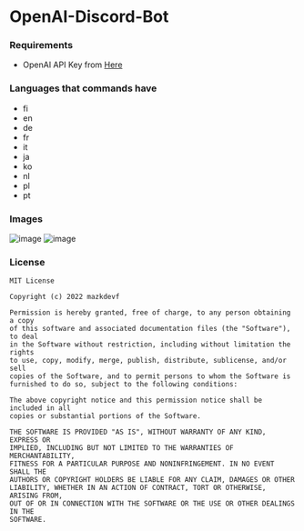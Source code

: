 # OpenAI-Discord-Bot

### **Requirements**
- OpenAI API Key from [Here](https://beta.openai.com/account/api-keys)

### **Languages that commands have**
- fi
- en
- de
- fr
- it
- ja
- ko
- nl
- pl
- pt

### **Images**
![image](https://user-images.githubusercontent.com/79049205/189546191-e09a5eff-b96c-4a4e-b6e8-026896d304c7.png)
![image](https://user-images.githubusercontent.com/79049205/189546192-f831d487-b7bf-4c05-a9a1-1bfe1b57d0ac.png)


### **License**

```license
MIT License

Copyright (c) 2022 mazkdevf

Permission is hereby granted, free of charge, to any person obtaining a copy
of this software and associated documentation files (the "Software"), to deal
in the Software without restriction, including without limitation the rights
to use, copy, modify, merge, publish, distribute, sublicense, and/or sell
copies of the Software, and to permit persons to whom the Software is
furnished to do so, subject to the following conditions:

The above copyright notice and this permission notice shall be included in all
copies or substantial portions of the Software.

THE SOFTWARE IS PROVIDED "AS IS", WITHOUT WARRANTY OF ANY KIND, EXPRESS OR
IMPLIED, INCLUDING BUT NOT LIMITED TO THE WARRANTIES OF MERCHANTABILITY,
FITNESS FOR A PARTICULAR PURPOSE AND NONINFRINGEMENT. IN NO EVENT SHALL THE
AUTHORS OR COPYRIGHT HOLDERS BE LIABLE FOR ANY CLAIM, DAMAGES OR OTHER
LIABILITY, WHETHER IN AN ACTION OF CONTRACT, TORT OR OTHERWISE, ARISING FROM,
OUT OF OR IN CONNECTION WITH THE SOFTWARE OR THE USE OR OTHER DEALINGS IN THE
SOFTWARE.
```

